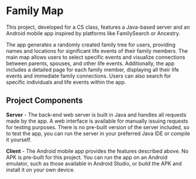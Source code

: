 # Family Map
This project, developed for a CS class, features a Java-based server and an Android mobile app inspired by platforms like FamilySearch or Ancestry.

The app generates a randomly created family tree for users, providing names and locations for significant life events of their family members. The main map allows users to select specific events and visualize connections between parents, spouses, and other life events. Additionally, the app includes a detailed page for each family member, displaying all their life events and immediate family connections. Users can also search for specific individuals and life events within the app.

## Project Components
**Server** - 
The back-end web server is built in Java and handles all requests made by the app. A web interface is available for manually issuing requests for testing purposes. There is no pre-built version of the server included, so to test the app, you can run the server in your preferred Java IDE or compile it yourself.

**Client** - 
The Android mobile app provides the features described above. No APK is pre-built for this project. You can run the app on an Android emulator, such as those available in Android Studio, or build the APK and install it on your own device.
